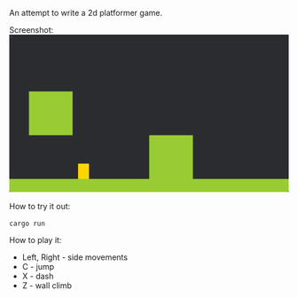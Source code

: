 An attempt to write a 2d platformer game.  

Screenshot:
![scr1.png](screenshots%2Fscr1.png)

How to try it out:
```
cargo run
```

How to play it:
- Left, Right - side movements
- C - jump
- X - dash
- Z - wall climb
